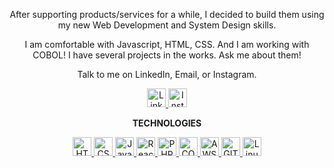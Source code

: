 

<p align="center">
After supporting products/services for a while, I decided to build them using my new Web Development and System Design skills.
</p>

<p align="center">
  I am comfortable with Javascript, HTML, CSS. And I am working with COBOL! I have several projects in the works. Ask me about them! 
</p>

<p align="center">
  Talk to me on LinkedIn, Email, or Instagram.
</p>

<!---
roryparker/roryparker is a ✨ special ✨ repository because its `README.md` (this file) appears on your GitHub profile.
You can click the Preview link to take a look at your changes.
--->

<p align="center">
  <a target = "_blank" href="https://www.linkedin.com/in/roryp/">
    <img src = "https://img.icons8.com/nolan/64/linkedin.png" width="30px;" alt="LinkedIn" />
  </a>
  <a target = "_blank" href="https://www.instagram.com/rorysethparker/">
    <img src = "https://img.icons8.com/nolan/64/instagram-new.png" width="30px;" alt="Instagram" />
  </a>
</p>

<p align="center">
  <strong> TECHNOLOGIES </strong>
</p>

<p align="center">
  <a target = "_blank" href="https://developer.mozilla.org/en-US/docs/Glossary/HTML5">
    <img src="https://img.icons8.com/nolan/64/html-5.png" width="30px;" alt="HTML5" />
  </a>
  <a target = "_blank" href="https://developer.mozilla.org/en-US/docs/Web/CSS">
    <img src="https://img.icons8.com/nolan/64/css-filetype.png" width="30px;" alt="CSS3" />
  </a>
    <a target = "_blank" href="https://developer.mozilla.org/en-US/docs/Web/JavaScript">
    <img src="https://img.icons8.com/nolan/64/javascript.png" width="30px;" alt="Javascript" />
  </a>
    <a target = "_blank" href="https://reactjs.org/">
    <img src="https://img.icons8.com/nolan/64/react-native.png" width="30px;" alt="React" />
  </a>
    <a target = "_blank" href="https://www.php.net/">
    <img src="https://img.icons8.com/nolan/64/php.png" width="30px;" alt="PHP" />
  </a>
    <a target = "_blank" href="https://www.ibm.com/docs/en/zos-basic-skills?topic=zos-cobol">
      <img src="https://img.icons8.com/external-icongeek26-outline-gradient-icongeek26/64/000000/external-triceratops-animal-head-icongeek26-outline-gradient-icongeek26.png"
      width="30px;" alt="COBOL" />
  </a>
    <a target = "_blank" href="https://docs.aws.amazon.com/">
    <img src="https://img.icons8.com/nolan/64/amazon.png" width="30px;" alt="AWS" />
  </a>
    </a>
    <a target = "_blank" href="https://git-scm.com/">
    <img src="https://img.icons8.com/nolan/64/git.png" width="30px;" alt="GIT" />
  </a>
    </a>
    <a target = "_blank" href="https://www.linux.org/">
    <img src="https://img.icons8.com/nolan/64/linux--v2.png" width="30px;" alt="Linux" />
  </a>
</p>
